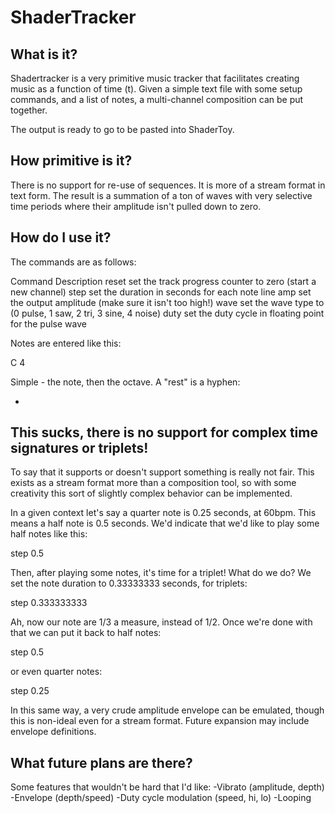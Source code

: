 ShaderTracker
=============

What is it?
-----------

Shadertracker is a very primitive music tracker that facilitates creating music
as a function of time (t). Given a simple text file with some setup commands,
and a list of notes, a multi-channel composition can be put together.

The output is ready to go to be pasted into ShaderToy. 

How primitive is it?
--------------------

There is no support for re-use of sequences. It is more of a stream format in
text form. The result is a summation of a ton of waves with very selective
time periods where their amplitude isn't pulled down to zero.

How do I use it?
----------------

The commands are as follows:

Command      Description
reset        set the track progress counter to zero (start a new channel)
step         set the duration in seconds for each note line
amp	         set the output amplitude (make sure it isn't too high!)
wave         set the wave type to (0 pulse, 1 saw, 2 tri, 3 sine, 4 noise)
duty         set the duty cycle in floating point for the pulse wave

Notes are entered like this:

C 4

Simple - the note, then the octave. A "rest" is a hyphen:

-

This sucks, there is no support for complex time signatures or triplets!
------------------------------------------------------------------------

To say that it supports or doesn't support something is really not fair. This
exists as a stream format more than a composition tool, so with some creativity
this sort of slightly complex behavior can be implemented.

In a given context let's say a quarter note is 0.25 seconds, at 60bpm.
This means a half note is 0.5 seconds. We'd indicate that we'd like to play some
half notes like this:

step 0.5

Then, after playing some notes, it's time for a triplet! What do we do? 
We set the note duration to 0.33333333 seconds, for triplets:

step 0.333333333

Ah, now our note are 1/3 a measure, instead of 1/2. Once we're done with that
we can put it back to half notes:

step 0.5

or even quarter notes:

step 0.25

In this same way, a very crude amplitude envelope can be emulated, though this
is non-ideal even for a stream format. Future expansion may include envelope
definitions.

What future plans are there?
----------------------------

Some features that wouldn't be hard that I'd like:
-Vibrato (amplitude, depth)
-Envelope (depth/speed)
-Duty cycle modulation (speed, hi, lo)
-Looping
